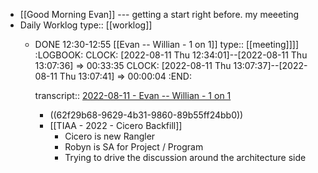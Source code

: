 - [[Good Morning Evan]] --- getting a start right before. my meeeting
- Daily Worklog
  type:: [[worklog]]
	- DONE 12:30-12:55 [[Evan -- Willian - 1 on 1]]
	  type:: [[meeting]]]]
	  :LOGBOOK:
	  CLOCK: [2022-08-11 Thu 12:34:01]--[2022-08-11 Thu 13:07:36] =>  00:33:35
	  CLOCK: [2022-08-11 Thu 13:07:37]--[2022-08-11 Thu 13:07:41] =>  00:00:04
	  :END:
	  
	  transcript:: [2022-08-11 - Evan -- Willian - 1 on 1](https://otter.ai/u/xVNSGWg06AFzvAJCs_3pWL8Ejt0?f=home)
		- ((62f29b68-9629-4b31-9860-89b55ff24bb0))
		- [[TIAA - 2022 - Cicero Backfill]]
			- Cicero is new Rangler
			- Robyn is SA for Project / Program
			- Trying to drive the discussion around the architecture side
